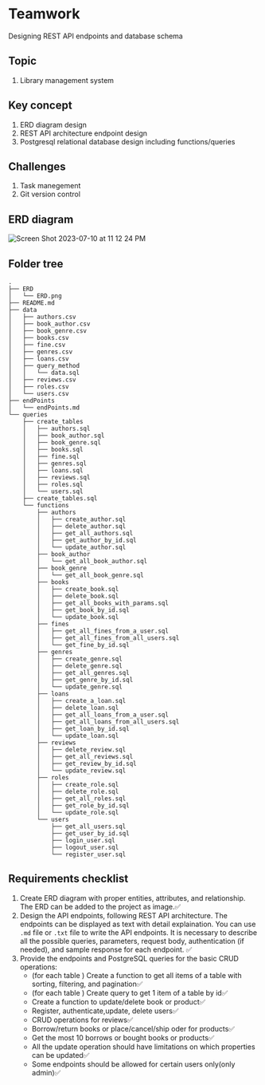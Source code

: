 # Teamwork
Designing REST API endpoints and database schema

## Topic
1. Library management system

## Key concept
1. ERD diagram design
2. REST API architecture endpoint design
3. Postgresql relational database design including functions/queries

## Challenges 
1. Task manegement 
2. Git version control

## ERD diagram
![Screen Shot 2023-07-10 at 11 12 24 PM](https://github.com/LeeRichi/fs15_teamwork_team_2/assets/86901868/5a274048-2dad-4291-a763-ff1c1a6b9ea1)

## Folder tree
````
.
├── ERD
│   └── ERD.png
├── README.md
├── data
│   ├── authors.csv
│   ├── book_author.csv
│   ├── book_genre.csv
│   ├── books.csv
│   ├── fine.csv
│   ├── genres.csv
│   ├── loans.csv
│   ├── query_method
│   │   └── data.sql
│   ├── reviews.csv
│   ├── roles.csv
│   └── users.csv
├── endPoints
│   └── endPoints.md
└── queries
    ├── create_tables
    │   ├── authors.sql
    │   ├── book_author.sql
    │   ├── book_genre.sql
    │   ├── books.sql
    │   ├── fine.sql
    │   ├── genres.sql
    │   ├── loans.sql
    │   ├── reviews.sql
    │   ├── roles.sql
    │   └── users.sql
    ├── create_tables.sql
    └── functions
        ├── authors
        │   ├── create_author.sql
        │   ├── delete_author.sql
        │   ├── get_all_authors.sql
        │   ├── get_author_by_id.sql
        │   └── update_author.sql
        ├── book_author
        │   └── get_all_book_author.sql
        ├── book_genre
        │   └── get_all_book_genre.sql
        ├── books
        │   ├── create_book.sql
        │   ├── delete_book.sql
        │   ├── get_all_books_with_params.sql
        │   ├── get_book_by_id.sql
        │   └── update_book.sql
        ├── fines
        │   ├── get_all_fines_from_a_user.sql
        │   ├── get_all_fines_from_all_users.sql
        │   └── get_fine_by_id.sql
        ├── genres
        │   ├── create_genre.sql
        │   ├── delete_genre.sql
        │   ├── get_all_genres.sql
        │   ├── get_genre_by_id.sql
        │   └── update_genre.sql
        ├── loans
        │   ├── create_a_loan.sql
        │   ├── delete_loan.sql
        │   ├── get_all_loans_from_a_user.sql
        │   ├── get_all_loans_from_all_users.sql
        │   ├── get_loan_by_id.sql
        │   └── update_loan.sql
        ├── reviews
        │   ├── delete_review.sql
        │   ├── get_all_reviews.sql
        │   ├── get_review_by_id.sql
        │   └── update_review.sql
        ├── roles
        │   ├── create_role.sql
        │   ├── delete_role.sql
        │   ├── get_all_roles.sql
        │   ├── get_role_by_id.sql
        │   └── update_role.sql
        └── users
            ├── get_all_users.sql
            ├── get_user_by_id.sql
            ├── login_user.sql
            ├── logout_user.sql
            └── register_user.sql
````


## Requirements checklist
1. Create ERD diagram with proper entities, attributes, and relationship. The ERD can be added to the project as image.:white_check_mark:
2. Design the API endpoints, following REST API architecture. The endpoints can be displayed as text with detail explaination. You can use `.md` file or `.txt` file to write the API endpoints. It is necessary to describe all the possible queries, parameters, request body, authentication (if needed), and sample response for each endpoint. :white_check_mark:
4. Provide the endpoints and PostgreSQL queries for the basic CRUD operations:
   - (for each table ) Create a function to get all items of a table with sorting, filtering, and pagination:white_check_mark:
   - (for each table ) Create query to get 1 item of a table by id:white_check_mark:
   - Create a function to update/delete book or product:white_check_mark:
   - Register, authenticate,update, delete users:white_check_mark:
   - CRUD operations for reviews:white_check_mark:
   - Borrow/return books or place/cancel/ship oder for products:white_check_mark:
   - Get the most 10 borrows or bought books or products:white_check_mark:
   - All the update operation should have limitations on which properties can be updated:white_check_mark:
   - Some endpoints should be allowed for certain users only(only admin):white_check_mark:

